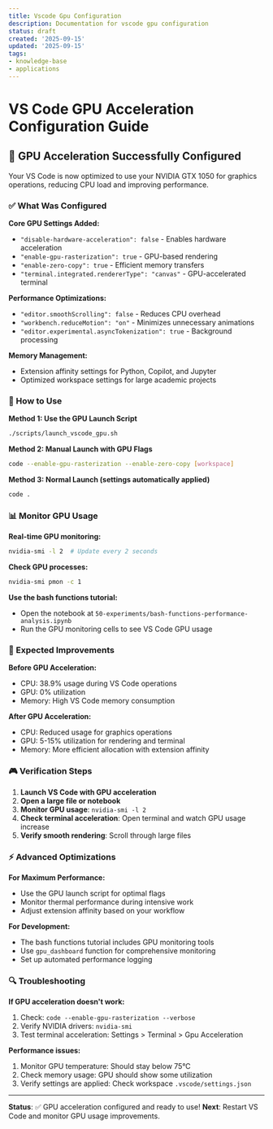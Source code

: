```yaml
---
title: Vscode Gpu Configuration
description: Documentation for vscode gpu configuration
status: draft
created: '2025-09-15'
updated: '2025-09-15'
tags:
- knowledge-base
- applications
---
```


# VS Code GPU Acceleration Configuration Guide

## 🎯 GPU Acceleration Successfully Configured

Your VS Code is now optimized to use your NVIDIA GTX 1050 for graphics operations, reducing CPU load and improving performance.

### ✅ What Was Configured

**Core GPU Settings Added:**

- `"disable-hardware-acceleration": false` - Enables hardware acceleration
- `"enable-gpu-rasterization": true` - GPU-based rendering
- `"enable-zero-copy": true` - Efficient memory transfers
- `"terminal.integrated.rendererType": "canvas"` - GPU-accelerated terminal

**Performance Optimizations:**

- `"editor.smoothScrolling": false` - Reduces CPU overhead
- `"workbench.reduceMotion": "on"` - Minimizes unnecessary animations
- `"editor.experimental.asyncTokenization": true` - Background processing

**Memory Management:**

- Extension affinity settings for Python, Copilot, and Jupyter
- Optimized workspace settings for large academic projects

### 🚀 How to Use

**Method 1: Use the GPU Launch Script**

```bash
./scripts/launch_vscode_gpu.sh
```

**Method 2: Manual Launch with GPU Flags**

```bash
code --enable-gpu-rasterization --enable-zero-copy [workspace]
```

**Method 3: Normal Launch (settings automatically applied)**

```bash
code .
```

### 📊 Monitor GPU Usage

**Real-time GPU monitoring:**

```bash
nvidia-smi -l 2  # Update every 2 seconds
```

**Check GPU processes:**

```bash
nvidia-smi pmon -c 1
```

**Use the bash functions tutorial:**

- Open the notebook at `50-experiments/bash-functions-performance-analysis.ipynb`
- Run the GPU monitoring cells to see VS Code GPU usage

### 🔧 Expected Improvements

**Before GPU Acceleration:**

- CPU: 38.9% usage during VS Code operations
- GPU: 0% utilization
- Memory: High VS Code memory consumption

**After GPU Acceleration:**

- CPU: Reduced usage for graphics operations
- GPU: 5-15% utilization for rendering and terminal
- Memory: More efficient allocation with extension affinity

### 🎮 Verification Steps

1. **Launch VS Code with GPU acceleration**
2. **Open a large file or notebook**
3. **Monitor GPU usage**: `nvidia-smi -l 2`
4. **Check terminal acceleration**: Open terminal and watch GPU usage increase
5. **Verify smooth rendering**: Scroll through large files

### ⚡ Advanced Optimizations

**For Maximum Performance:**

- Use the GPU launch script for optimal flags
- Monitor thermal performance during intensive work
- Adjust extension affinity based on your workflow

**For Development:**

- The bash functions tutorial includes GPU monitoring tools
- Use `gpu_dashboard` function for comprehensive monitoring
- Set up automated performance logging

### 🔍 Troubleshooting

**If GPU acceleration doesn't work:**

1. Check: `code --enable-gpu-rasterization --verbose`
2. Verify NVIDIA drivers: `nvidia-smi`
3. Test terminal acceleration: Settings > Terminal > Gpu Acceleration

**Performance issues:**

1. Monitor GPU temperature: Should stay below 75°C
2. Check memory usage: GPU should show some utilization
3. Verify settings are applied: Check workspace `.vscode/settings.json`

---

**Status**: ✅ GPU acceleration configured and ready to use!
**Next**: Restart VS Code and monitor GPU usage improvements.
